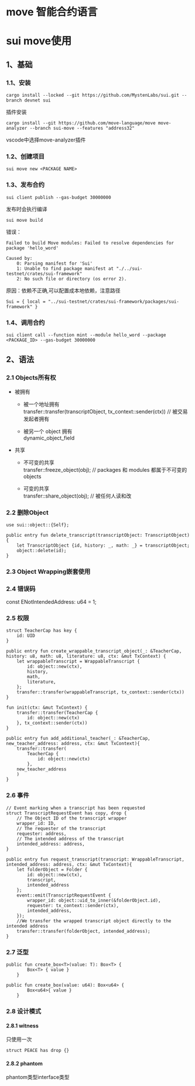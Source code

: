 # move 智能合约语言

# sui move使用
## 1、基础
### 1.1、安装
```shell
cargo install --locked --git https://github.com/MystenLabs/sui.git --branch devnet sui
```

插件安装
```shell
cargo install --git https://github.com/move-language/move move-analyzer --branch sui-move --features "address32"
```
vscode中选择move-analyzer插件


### 1.2、创建项目
```shell
sui move new <PACKAGE NAME>
```


### 1.3、发布合约
```shell
sui client publish --gas-budget 30000000
```

发布时会执行编译
```shell
sui move build
```

错误：
```text
Failed to build Move modules: Failed to resolve dependencies for package 'hello_word'

Caused by:
    0: Parsing manifest for 'Sui'
    1: Unable to find package manifest at "./../sui-testnet/crates/sui-framework"
    2: No such file or directory (os error 2).
``` 
原因：依赖不正确,可以配置成本地依赖，注意路径
```text
Sui = { local = "../sui-testnet/crates/sui-framework/packages/sui-framework" }
```

### 1.4、调用合约
```shell
sui client call --function mint --module hello_word --package <PACKAGE_ID> --gas-budget 30000000
```


## 2、语法
### 2.1 Objects所有权
+ 被拥有
    - 被一个地址拥有  
      transfer::transfer(transcriptObject, tx_context::sender(ctx)) // 被交易发起者拥有

    - 被另一个 object 拥有  
      dynamic_object_field


+ 共享
    - 不可变的共享    
      transfer::freeze_object(obj); // packages 和 modules 都属于不可变的 objects

    - 可变的共享  
      transfer::share_object(obj); // 被任何人读和改

### 2.2 删除Object
```shell
use sui::object::{Self};
 
public entry fun delete_transcript(transcriptObject: TranscriptObject){
    let TranscriptObject {id, history: _, math: _} = transcriptObject;
    object::delete(id);
}
```

### 2.3 Object Wrapping嵌套使用

### 2.4 错误码
const ENotIntendedAddress: u64 = 1;

### 2.5 权限
```shell
struct TeacherCap has key {
    id: UID
}

public entry fun create_wrappable_transcript_object(_: &TeacherCap, history: u8, math: u8, literature: u8, ctx: &mut TxContext) {
    let wrappableTranscript = WrappableTranscript {
        id: object::new(ctx),
        history,
        math,
        literature,
    };
    transfer::transfer(wrappableTranscript, tx_context::sender(ctx))
}

fun init(ctx: &mut TxContext) {
    transfer::transfer(TeacherCap {
        id: object::new(ctx)
    }, tx_context::sender(ctx))
}

public entry fun add_additional_teacher(_: &TeacherCap, new_teacher_address: address, ctx: &mut TxContext){
    transfer::transfer(
        TeacherCap {
            id: object::new(ctx)
        },
    new_teacher_address
    )
}
```

### 2.6 事件
```shell
// Event marking when a transcript has been requested
struct TranscriptRequestEvent has copy, drop {
    // The Object ID of the transcript wrapper
    wrapper_id: ID,
    // The requester of the transcript
    requester: address,
    // The intended address of the transcript
    intended_address: address,
}

public entry fun request_transcript(transcript: WrappableTranscript, intended_address: address, ctx: &mut TxContext){
    let folderObject = Folder {
        id: object::new(ctx),
        transcript,
        intended_address
    };
    event::emit(TranscriptRequestEvent {
        wrapper_id: object::uid_to_inner(&folderObject.id),
        requester: tx_context::sender(ctx),
        intended_address,
    });
    //We transfer the wrapped transcript object directly to the intended address
    transfer::transfer(folderObject, intended_address);
}
```

### 2.7 泛型
```shell
public fun create_box<T>(value: T): Box<T> {
        Box<T> { value }
    }
    
public fun create_box(value: u64): Box<u64> {
        Box<u64>{ value }
    }
```

### 2.8 设计模式
#### 2.8.1 witness
只使用一次
```text
struct PEACE has drop {}
```

#### 2.8.2 phantom
phantom类型interface类型
